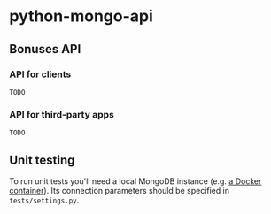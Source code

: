 # python-mongo-api

## Bonuses API

### API for clients

`TODO`

### API for third-party apps

`TODO`

## Unit testing
To run unit tests you'll need a local MongoDB instance (e.g. [a Docker container](https://hub.docker.com/_/mongo/)). Its connection parameters should be specified in `tests/settings.py`.
